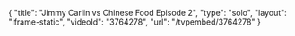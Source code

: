 {
    "title": "Jimmy Carlin vs Chinese Food Episode 2",
    "type": "solo",
    "layout": "iframe-static",
    "videoId": "3764278",
    "url": "\/tvpembed\/3764278"
}